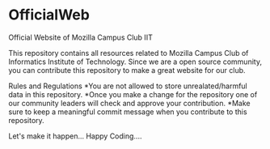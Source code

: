 # OfficialWeb
Official Website of Mozilla Campus Club IIT


This repository contains all resources related to Mozilla Campus Club of Informatics Institute of Technology. Since we are a open source community, you can contribute this repository to make a great website for our club.

Rules and Regulations
*You are not allowed to store unrealated/harmful data in this repository.
*Once you make a change for the repository one of our community leaders will check and approve your contribution.
*Make sure to keep a meaningful commit message when you contribute to this repository.

Let's make it happen...
Happy Coding....
